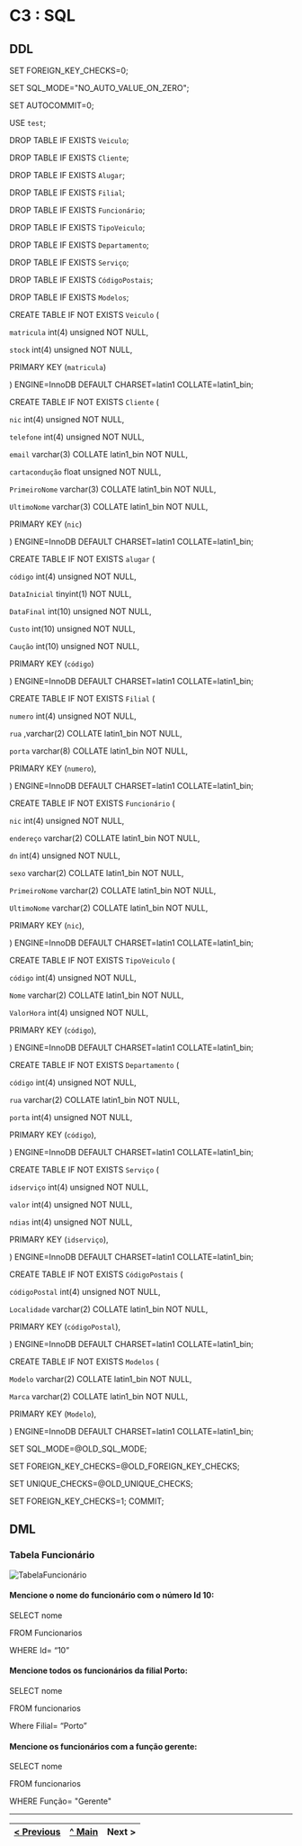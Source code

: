 # C3 : SQL

## DDL

SET FOREIGN_KEY_CHECKS=0;

SET SQL_MODE="NO_AUTO_VALUE_ON_ZERO";

SET AUTOCOMMIT=0;

USE `test`;

DROP TABLE IF EXISTS `Veiculo`;

DROP TABLE IF EXISTS `Cliente`;

DROP TABLE IF EXISTS `Alugar`;

DROP TABLE IF EXISTS `Filial`;

DROP TABLE IF EXISTS `Funcionário`;

DROP TABLE IF EXISTS `TipoVeiculo`;

DROP TABLE IF EXISTS `Departamento`;

DROP TABLE IF EXISTS `Serviço`;

DROP TABLE IF EXISTS `CódigoPostais`;

DROP TABLE IF EXISTS `Modelos`;

CREATE TABLE IF NOT EXISTS `Veiculo` (

  `matricula` int(4) unsigned NOT NULL,
  
  `stock` int(4) unsigned NOT NULL,
  
  PRIMARY KEY (`matricula`)
  
) ENGINE=InnoDB DEFAULT CHARSET=latin1 COLLATE=latin1_bin;

CREATE TABLE IF NOT EXISTS `Cliente` (

  `nic` int(4) unsigned NOT NULL,
  
  `telefone` int(4) unsigned NOT NULL,
  
  `email` varchar(3) COLLATE latin1_bin NOT NULL,
  
  `cartacondução` float unsigned NOT NULL,
  
  `PrimeiroNome` varchar(3) COLLATE latin1_bin NOT NULL,
  
  `UltimoNome` varchar(3) COLLATE latin1_bin NOT NULL,
  
  PRIMARY KEY (`nic`)
  
) ENGINE=InnoDB DEFAULT CHARSET=latin1 COLLATE=latin1_bin;

CREATE TABLE IF NOT EXISTS `alugar` (

  `código` int(4) unsigned NOT NULL,
  
  `DataInicial` tinyint(1) NOT NULL,
  
  `DataFinal` int(10) unsigned NOT NULL,
  
  `Custo` int(10) unsigned NOT NULL,
  
  `Caução` int(10) unsigned NOT NULL,
  
  PRIMARY KEY (`código`)
  
) ENGINE=InnoDB DEFAULT CHARSET=latin1 COLLATE=latin1_bin;

CREATE TABLE IF NOT EXISTS `Filial` (

  `numero` int(4) unsigned NOT NULL,
  
  `rua` ,varchar(2) COLLATE latin1_bin NOT NULL,
  
  `porta` varchar(8) COLLATE latin1_bin NOT NULL,
  
  PRIMARY KEY (`numero`),
  
) ENGINE=InnoDB DEFAULT CHARSET=latin1 COLLATE=latin1_bin;

CREATE TABLE IF NOT EXISTS `Funcionário` (

  `nic` int(4) unsigned NOT NULL,
  
  `endereço` varchar(2) COLLATE latin1_bin NOT NULL,
  
  `dn` int(4) unsigned NOT NULL,
  
  `sexo` varchar(2) COLLATE latin1_bin NOT NULL,
  
  `PrimeiroNome` varchar(2) COLLATE latin1_bin NOT NULL,
  
  `UltimoNome` varchar(2) COLLATE latin1_bin NOT NULL,
  
  PRIMARY KEY (`nic`),
  
) ENGINE=InnoDB DEFAULT CHARSET=latin1 COLLATE=latin1_bin;

CREATE TABLE IF NOT EXISTS `TipoVeiculo` (

  `código` int(4) unsigned NOT NULL,
  
  `Nome` varchar(2) COLLATE latin1_bin NOT NULL,
  
  `ValorHora` int(4) unsigned NOT NULL,
  
  PRIMARY KEY (`código`),
  
) ENGINE=InnoDB DEFAULT CHARSET=latin1 COLLATE=latin1_bin;

CREATE TABLE IF NOT EXISTS `Departamento` (

  `código` int(4) unsigned NOT NULL,
  
  `rua` varchar(2) COLLATE latin1_bin NOT NULL,
  
  `porta` int(4) unsigned NOT NULL,
  
  PRIMARY KEY (`código`),
  
) ENGINE=InnoDB DEFAULT CHARSET=latin1 COLLATE=latin1_bin;

CREATE TABLE IF NOT EXISTS `Serviço` (

  `idserviço` int(4) unsigned NOT NULL,
  
  `valor` int(4) unsigned NOT NULL,
  
  `ndias` int(4) unsigned NOT NULL,
  
  PRIMARY KEY (`idserviço`),
  
) ENGINE=InnoDB DEFAULT CHARSET=latin1 COLLATE=latin1_bin;

CREATE TABLE IF NOT EXISTS `CódigoPostais` (

  `códigoPostal` int(4) unsigned NOT NULL,
  
  `Localidade` varchar(2) COLLATE latin1_bin NOT NULL,
  
  PRIMARY KEY (`códigoPostal`),
  
) ENGINE=InnoDB DEFAULT CHARSET=latin1 COLLATE=latin1_bin;

CREATE TABLE IF NOT EXISTS `Modelos` (

  `Modelo` varchar(2) COLLATE latin1_bin NOT NULL,
  
  `Marca` varchar(2) COLLATE latin1_bin NOT NULL,
  
  PRIMARY KEY (`Modelo`),
  
) ENGINE=InnoDB DEFAULT CHARSET=latin1 COLLATE=latin1_bin;

SET SQL_MODE=@OLD_SQL_MODE;

SET FOREIGN_KEY_CHECKS=@OLD_FOREIGN_KEY_CHECKS;

SET UNIQUE_CHECKS=@OLD_UNIQUE_CHECKS;

SET FOREIGN_KEY_CHECKS=1;
COMMIT;

## DML

### Tabela Funcionário

![TabelaFuncionário](https://user-images.githubusercontent.com/96230913/171994002-0e521eea-a3b4-4a1f-a067-b132a630d61d.png)

#### Mencione o nome do funcionário com o número Id 10:

SELECT nome

FROM Funcionarios

WHERE Id= “10”

#### Mencione todos os funcionários da filial Porto:

SELECT nome

FROM funcionarios

Where Filial= “Porto”

#### Mencione os funcionários com a função gerente:

SELECT nome

FROM funcionarios

WHERE Função= "Gerente"

---
[< Previous](rebd04.md) | [^ Main](https://github.com/exemploTrabalho/reportSIBD/) | Next >
:--- | :---: | ---: 
